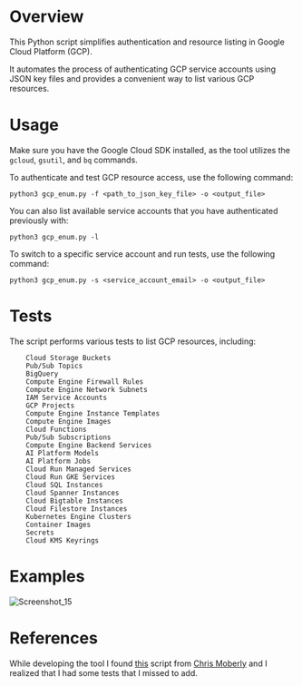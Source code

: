 # Overview
This Python script simplifies authentication and resource listing in Google Cloud Platform (GCP). 

It automates the process of authenticating GCP service accounts using JSON key files and provides a convenient way to list various GCP resources.

# Usage
Make sure you have the Google Cloud SDK installed, as the tool utilizes the `gcloud`, `gsutil`, and `bq` commands.

To authenticate and test GCP resource access, use the following command:
```
python3 gcp_enum.py -f <path_to_json_key_file> -o <output_file>
```
You can also list available service accounts that you have authenticated previously with:
```
python3 gcp_enum.py -l
```
To switch to a specific service account and run tests, use the following command:
```
python3 gcp_enum.py -s <service_account_email> -o <output_file>
```

# Tests
The script performs various tests to list GCP resources, including:
```
    Cloud Storage Buckets
    Pub/Sub Topics
    BigQuery
    Compute Engine Firewall Rules
    Compute Engine Network Subnets
    IAM Service Accounts
    GCP Projects
    Compute Engine Instance Templates
    Compute Engine Images
    Cloud Functions
    Pub/Sub Subscriptions
    Compute Engine Backend Services
    AI Platform Models
    AI Platform Jobs
    Cloud Run Managed Services
    Cloud Run GKE Services
    Cloud SQL Instances
    Cloud Spanner Instances
    Cloud Bigtable Instances
    Cloud Filestore Instances
    Kubernetes Engine Clusters
    Container Images
    Secrets
    Cloud KMS Keyrings
```
# Examples
![Screenshot_15](https://github.com/b-hermes/gcp_enum/assets/39487743/78806648-4075-4c0e-85ca-2bc5f640090f)


# References
While developing the tool I found [this](https://gitlab.com/gitlab-com/gl-security/threatmanagement/redteam/redteam-public/gcp_enum) script from [Chris Moberly](https://www.linkedin.com/in/chrismoberly) and I realized that I had some tests that I missed to add. 
